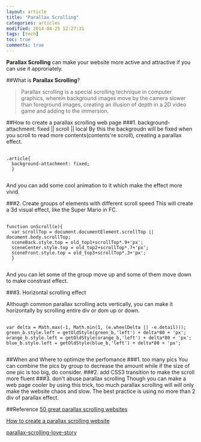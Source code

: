 ```yaml
---
layout: article
title: "Parallax Scrolling"
categories: articles
modified: 2014-04-25 12:27:31
tags: [tech]
toc: true
comments: true
---
```


**Parallax Scrolling** can make your website more active and attractive if you can use it approriately.

##What is **Parallax Scrolling**?

> Parallax scrolling is a special scrolling technique in computer graphics, wherein background images move by the camera slower than foreground images, creating an illusion of depth in a 2D video game and adding to the immersion.

##How to create a parallax scrolling web page
###1. background-attachment: fixed || scroll || local
By this the backgroudn will be fixed when you scroll to read more contents(contents're scroll), creating a parallax effect.

<pre>
	<code>
.article{
  background-attachment: fixed;
  }
	</code>
</pre>

And you can add some cool animation to it which make the effect more vivid.

###2. Create  groups of elements with different scroll speed
This will create a 3d visual effect, like the Super Mario in FC.

<pre>
	<code>
function onScroll(e){
  var scrollTop = document.documentElement.scrollTop || document.body.scrollTop;
  sceneBack.style.top = old_top1+scrollTop*.9+'px';
  sceneCenter.style.top = old_top2+scrollTop*.7+'px';
  sceneFront.style.top = old_top3+scrollTop*.3+'px';
  }
	</code>
</pre>

And you can let some of the group move up and some of them move down to make constrast effect.

###3. Horizontal scrolling effect

Although common parallax scrolling acts vertically, you can make it horizontally by scrolling entire div or dom up or down.

<pre>
	<code>
var delta = Math.max(-1, Math.min(1, (e.wheelDelta || -e.detail)));
green_b.style.left = getOldStyle(green_b,'left') + delta*80 + 'px';
orange_b.style.left = getOldStyle(orange_b,'left') + delta*80 + 'px';
blue_b.style.left = getOldStyle(blue_b,'left') + delta*80 + 'px';
	</code>
</pre>

##When and Where to optimize the perfomance
###1. too many pics
You can combine the pics by group to decrease the amount while if the size of one pic is too big, do consider.
###2. add CSS3 transition to make the scroll more fluent
###3. don't abuse parallax scrolling
Though you can make a web page cooler by using this trick, too much parallax scrolling will will only make the website chaos and slow. The best practice is using no more than 2 div of parallax effect.

##Reference
[50 great parallax scrolling websites](http://www.creativebloq.com/web-design/parallax-scrolling-1131762)

[How to create a parallax scrolling website](https://ihatetomatoes.net/how-to-create-a-parallax-scrolling-website/)

[parallax-scrolling-love-story](http://www.alloyteam.com/2014/02/optimized-articles-of-parallax-scrolling-love-story/)

